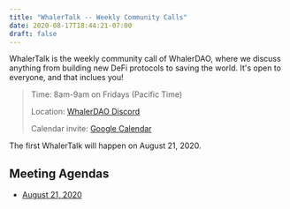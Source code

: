 ```yaml
---
title: "WhalerTalk -- Weekly Community Calls"
date: 2020-08-17T18:44:21-07:00
draft: false
---
```


WhalerTalk is the weekly community call of WhalerDAO, where we discuss anything from building new DeFi protocols to saving the world. It's open to everyone, and that inclues you!

> Time: 8am-9am on Fridays (Pacific Time)
>
> Location: [WhalerDAO Discord](https://discord.gg/CHxxasF)
>
> Calendar invite: [Google Calendar](https://calendar.google.com/calendar?cid=ZThxcTU5cnM2Y3QwM2E4bTVzYnBzN2FtZ3NAZ3JvdXAuY2FsZW5kYXIuZ29vZ2xlLmNvbQ)

The first WhalerTalk will happen on August 21, 2020.

## Meeting Agendas

* [August 21, 2020](https://hackmd.io/@jmHisbuNTCSTIu9XXtJ71Q/B1GOV3OGv/edit)
